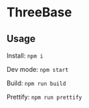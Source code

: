 # ThreeBase

## Usage

Install: `npm i`

Dev mode: `npm start`

Build: `npm run build`

Prettify: `npm run prettify`
